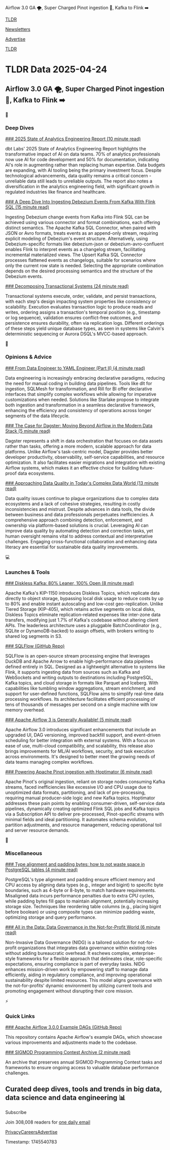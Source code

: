 Airflow 3.0 GA 🌪️, Super Charged Pinot ingestion 🍷, Kafka to Flink ➡️

[TLDR](/)

[Newsletters](/newsletters)

[Advertise](https://advertise.tldr.tech/)

[TLDR](/)

# TLDR Data 2025-04-24

## Airflow 3.0 GA 🌪️, Super Charged Pinot ingestion 🍷, Kafka to Flink ➡️

📱

### Deep Dives

[### 2025 State of Analytics Engineering Report (10 minute read)](https://www.getdbt.com/resources/reports/state-of-analytics-engineering-2025?utm_source=tldrdata)

dbt Labs' 2025 State of Analytics Engineering Report highlights the transformative impact of AI on data teams. 70% of analytics professionals now use AI for code development and 50% for documentation, indicating AI's role in augmenting rather than replacing human expertise. Data budgets are expanding, with AI tooling being the primary investment focus. Despite technological advancements, data quality remains a critical concern - unreliable data still leads to unreliable outputs. The report also notes a diversification in the analytics engineering field, with significant growth in regulated industries like finance and healthcare.

[### A Deep Dive Into Ingesting Debezium Events From Kafka With Flink SQL (15 minute read)](https://www.morling.dev/blog/ingesting-debezium-events-from-kafka-with-flink-sql/?utm_source=tldrdata)

Ingesting Debezium change events from Kafka into Flink SQL can be achieved using various connector and format combinations, each offering distinct semantics. The Apache Kafka SQL Connector, when paired with JSON or Avro formats, treats events as an append-only stream, requiring explicit modeling of Debezium's event structure. Alternatively, using Debezium-specific formats like debezium-json or debezium-avro-confluent enables Flink to interpret events as a changelog stream, facilitating incremental materialized views. The Upsert Kafka SQL Connector processes flattened events as changelogs, suitable for scenarios where only the current row state is needed. Selecting the appropriate combination depends on the desired processing semantics and the structure of the Debezium events.

[### Decomposing Transactional Systems (24 minute read)](https://transactional.blog/blog/2025-decomposing-transactional-systems?utm_source=tldrdata)

Transactional systems execute, order, validate, and persist transactions, with each step's design impacting system properties like consistency or scalability. Execution evaluates transaction logic to produce reads and writes, ordering assigns a transaction's temporal position (e.g., timestamp or log sequence), validation ensures conflict-free outcomes, and persistence ensures durability, often via replication logs. Different orderings of these steps yield unique database types, as seen in systems like Calvin's deterministic sequencing or Aurora DSQL's MVCC-based approach.

🚀

### Opinions & Advice

[### From Data Engineer to YAML Engineer (Part II) (4 minute read)](https://juhache.substack.com/p/from-data-engineer-to-yaml-engineer?utm_source=tldrdata)

Data engineering is increasingly embracing declarative paradigms, reducing the need for manual coding in building data pipelines. Tools like dlt for ingestion, SQLMesh for transformation, and Rill for BI offer declarative interfaces that simplify complex workflows while allowing for imperative customizations when needed. Solutions like Starlake propose to integrate both ingestion and transformation in a seamless declarative framework, enhancing the efficiency and consistency of operations across longer segments of the data lifecycle.

[### The Case for Dagster: Moving Beyond Airflow in the Modern Data Stack (5 minute read)](https://www.linkedin.com/pulse/case-dagster-moving-beyond-airflow-modern-data-stack-dagsterlabs-ksovc?utm_source=tldrdata)

Dagster represents a shift in data orchestration that focuses on data assets rather than tasks, offering a more modern, scalable approach for data platforms. Unlike Airflow's task-centric model, Dagster provides better developer productivity, observability, self-service capabilities, and resource optimization. It also facilitates easier migrations and integration with existing Airflow systems, which makes it an effective choice for building future-proof data ecosystems.

[### Approaching Data Quality in Today's Complex Data World (13 minute read)](https://thedataecosystem.substack.com/p/issue-43-data-quality-today?utm_source=tldrdata)

Data quality issues continue to plague organizations due to complex data ecosystems and a lack of cohesive strategies, resulting in costly inconsistencies and mistrust. Despite advances in data tools, the divide between business and data professionals perpetuates inefficiencies. A comprehensive approach combining detection, enforcement, and ownership via platform-based solutions is crucial. Leveraging AI can improve data quality by automating detection and correction tasks, yet human oversight remains vital to address contextual and interpretative challenges. Engaging cross-functional collaboration and enhancing data literacy are essential for sustainable data quality improvements.

💻

### Launches & Tools

[### Diskless Kafka: 80% Leaner, 100% Open (8 minute read)](https://aiven.io/blog/diskless-apache-kafka-kip-1150?utm_source=tldrdata)

Apache Kafka's KIP-1150 introduces Diskless Topics, which replicate data directly to object storage, bypassing local disk usage to reduce costs by up to 80% and enable instant autoscaling and low-cost geo-replication. Unlike Tiered Storage (KIP-405), which retains active segments on local disks, Diskless Topics eliminate replication-related expenses like inter-zone data transfers, modifying just 1.7% of Kafka's codebase without altering client APIs. The leaderless architecture uses a pluggable BatchCoordinator (e.g., SQLite or DynamoDB-backed) to assign offsets, with brokers writing to shared log segments in S3.

[### SQLFlow (GitHub Repo)](https://github.com/turbolytics/sql-flow?utm_source=tldrdata)

SQLFlow is an open-source stream processing engine that leverages DuckDB and Apache Arrow to enable high-performance data pipelines defined entirely in SQL. Designed as a lightweight alternative to systems like Flink, it supports ingesting data from sources such as Kafka and WebSockets and writing outputs to destinations including PostgreSQL, Kafka topics, and cloud storage in formats like Parquet and Iceberg. With capabilities like tumbling window aggregations, stream enrichment, and support for user-defined functions, SQLFlow aims to simplify real-time data processing workflows. Its architecture facilitates efficient processing of tens of thousands of messages per second on a single machine with low memory overhead.

[### Apache Airflow 3 is Generally Available! (5 minute read)](https://airflow.apache.org/blog/airflow-three-point-oh-is-here/?utm_source=tldrdata)

Apache Airflow 3.0 introduces significant enhancements that include an upgraded UI, DAG versioning, improved backfill support, and event-driven scheduling for better integration with external systems. With a focus on ease of use, multi-cloud compatibility, and scalability, this release also brings improvements for ML/AI workflows, security, and task execution across environments. It's designed to better meet the growing needs of data teams managing complex workflows.

[### Powering Apache Pinot ingestion with Hoptimator (6 minute read)](https://www.linkedin.com/blog/engineering/infrastructure/powering-apache-pinot-ingestion-with-hoptimator?utm_source=tldrdata)

Apache Pinot's original ingestion, reliant on storage nodes consuming Kafka streams, faced inefficiencies like excessive I/O and CPU usage due to unoptimized data formats, partitioning, and lack of pre-processing, requiring manual producer-side logic and new Kafka topics. Hoptimator addresses these pain points by enabling consumer-driven, self-service data pipelines, dynamically creating optimized Flink SQL jobs and Kafka topics via a Subscription API to deliver pre-processed, Pinot-specific streams with minimal fields and ideal partitioning. It automates schema evolution, partition adjustments, and resource management, reducing operational toil and server resource demands.

🎁

### Miscellaneous

[### Type alignment and padding bytes: how to not waste space in PostgreSQL tables (4 minute read)](https://www.cybertec-postgresql.com/en/type-alignment-padding-bytes-no-space-waste-in-postgresql/?utm_source=tldrdata)

PostgreSQL's type alignment and padding ensure efficient memory and CPU access by aligning data types (e.g., integer and bigint) to specific byte boundaries, such as 4-byte or 8-byte, to match hardware requirements. Misaligned data incurs performance penalties due to extra CPU cycles, while padding bytes fill gaps to maintain alignment, potentially increasing storage size. Techniques like reordering table columns (e.g., placing bigint before boolean) or using composite types can minimize padding waste, optimizing storage and query performance.

[### All in the Data: Data Governance in the Not-for-Profit World (6 minute read)](https://tdan.com/all-in-the-data-data-governance-in-the-not-for-profit-world/32572?utm_source=tldrdata)

Non-Invasive Data Governance (NIDG) is a tailored solution for not-for-profit organizations that integrates data governance within existing roles without adding bureaucratic overhead. It eschews complex, enterprise-style frameworks for a flexible approach that delineates clear, role-specific expectations, ensuring compliance is part of everyday tasks. NIDG enhances mission-driven work by empowering staff to manage data efficiently, aiding in regulatory compliance, and improving operational sustainability despite limited resources. This model aligns governance with the not-for-profits' dynamic environment by utilizing current tools and promoting engagement without disrupting their core mission.

⚡️

### Quick Links

[### Apache Airflow 3.0.0 Example DAGs (GitHub Repo)](https://github.com/apache/airflow/tree/3.0.0/airflow-core/src/airflow/example_dags?utm_source=tldrdata)

This repository contains Apache Airflow's example DAGs, which showcase various improvements and adjustments made to the codebase.

[### SIGMOD Programming Contest Archive (2 minute read)](https://transactional.blog/sigmod-contest/?utm_source=tldrdata)

An archive that preserves annual SIGMOD Programming Contest tasks and frameworks to ensure ongoing access to valuable database performance challenges.

## Curated deep dives, tools and trends in big data, data science and data engineering 📊

Subscribe

Join 308,008 readers for [one daily email](/api/latest/data)

[Privacy](/privacy)[Careers](https://jobs.ashbyhq.com/tldr.tech)[Advertise](/data/advertise)

Timestamp: 1745540783